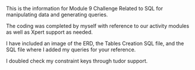 This is the information for Module 9 Challenge Related to SQL for manipulating data and generating queries. 

The coding was completed by myself with reference to our activity modules as well as Xpert support as needed. 

I have included an image of the ERD, the Tables Creation SQL file, and the SQL file where I added my queries for your reference. 

I doubled check my constraint keys through tudor support. 
